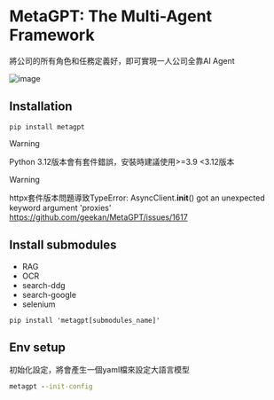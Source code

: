 # MetaGPT: The Multi-Agent Framework
將公司的所有角色和任務定義好，即可實現一人公司全靠AI Agent

![image](https://github.com/user-attachments/assets/d51fa9ba-d757-4c6f-a33b-eeb727c70a6e)

## Installation
```
pip install metagpt
```

> [!WARNING]
> Python 3.12版本會有套件錯誤，安裝時建議使用>=3.9 <3.12版本

> [!WARNING]
> httpx套件版本問題導致TypeError: AsyncClient.__init__() got an unexpected keyword argument 'proxies'
> https://github.com/geekan/MetaGPT/issues/1617

## Install submodules 
- RAG
- OCR
- search-ddg
- search-google
- selenium
```
pip install 'metagpt[submodules_name]'
```

## Env setup
初始化設定，將會產生一個yaml檔來設定大語言模型
```cmd
metagpt --init-config
```
